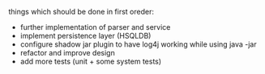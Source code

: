 things which should be done in first oreder:
- further implementation of parser and service 
- implement persistence layer (HSQLDB)
- configure shadow jar plugin to have log4j working while using java -jar
- refactor and improve design
- add more tests (unit + some system tests)